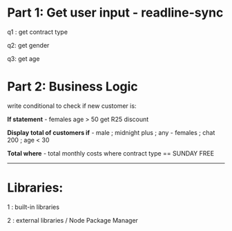 # Part 1: Get user input - readline-sync

q1 : get contract type

q2: get gender

q3: get age



# Part 2: Business Logic

write conditional to check if new customer is:

**If statement**
    - females age > 50 get R25 discount

**Display total of customers if**
    - male ; midnight plus ; any
    - females ; chat 200 ; age < 30

**Total where**
    - total monthly costs where contract type == SUNDAY FREE

-----------------------------------------------------------------------------

# Libraries: 

1  : built-in libraries
 
2  : external libraries / Node Package Manager